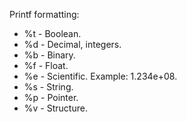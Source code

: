 Printf formatting:
- %t - Boolean.
- %d - Decimal, integers.
- %b - Binary.
- %f - Float.
- %e - Scientific. Example: 1.234e+08.
- %s - String.
- %p - Pointer.
- %v - Structure.